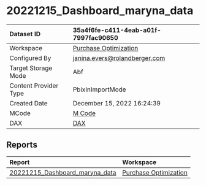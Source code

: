 



# 20221215_Dashboard_maryna_data

|Dataset ID|35a4f6fe-c411-4eab-a01f-7997fac90650|
| :--- | :--- |
|Workspace|[Purchase Optimization](../Workspaces/Purchase-Optimization.md)|
|Configured By|janina.evers@rolandberger.com|
|Target Storage Mode|Abf|
|Content Provider Type|PbixInImportMode|
|Created Date|December 15, 2022 16:24:39|
|MCode|[M Code](./20221215_Dashboard_maryna_data/mcode.md)|
|DAX|[DAX](./20221215_Dashboard_maryna_data/dax.md)|

## Reports

|Report|Workspace|
| :--- | :--- |
|[20221215_Dashboard_maryna_data](../Reports/20221215_Dashboard_maryna_data.md)|[Purchase Optimization](../Workspaces/Purchase-Optimization.md)|
